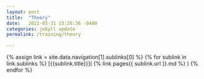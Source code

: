 ```yaml
---
layout: post
title:  "Theory"
date:   2021-03-31 15:26:36 -0400
categories: jekyll update
permalink: /training/theory

---
```


{% assign link = site.data.navigation[1].sublinks[0] %}
{% for sublink in link.sublinks %}
[{{sublink.title}}]( {% link pages{{ sublink.url }}.md  %} )
{% endfor %}


